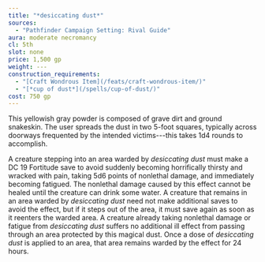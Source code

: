 ```yaml
---
title: "*desiccating dust*"
sources:
  - "Pathfinder Campaign Setting: Rival Guide"
aura: moderate necromancy
cl: 5th
slot: none
price: 1,500 gp
weight: ---
construction_requirements:
  - "[Craft Wondrous Item](/feats/craft-wondrous-item/)"
  - "[*cup of dust*](/spells/cup-of-dust/)"
cost: 750 gp
---
```


This yellowish gray powder is composed of grave dirt and ground snakeskin. The user spreads the dust in two 5-foot squares, typically across doorways frequented by the intended victims---this takes 1d4 rounds to accomplish.

A creature stepping into an area warded by *desiccating dust* must make a DC 19 Fortitude save to avoid suddenly becoming horrifically thirsty and wracked with pain, taking 5d6 points of nonlethal damage, and immediately becoming fatigued. The nonlethal damage caused by this effect cannot be healed until the creature can drink some water. A creature that remains in an area warded by *desiccating dust* need not make additional saves to avoid the effect, but if it steps out of the area, it must save again as soon as it reenters the warded area. A creature already taking nonlethal damage or fatigue from *desiccating dust* suffers no additional ill effect from passing through an area protected by this magical dust. Once a dose of *desiccating dust* is applied to an area, that area remains warded by the effect for 24 hours.
